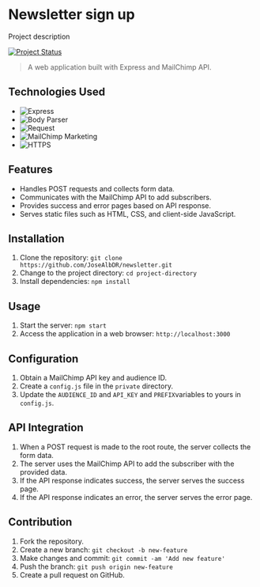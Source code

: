 # Newsletter sign up

Project description

[![Project Status](https://img.shields.io/badge/status-in%20progress-brightgreen)](https://github.com/JoseAlbDR/newsletter/)

> A web application built with Express and MailChimp API.

## Technologies Used

- ![Express](https://img.shields.io/badge/-Express-lightgrey)
- ![Body Parser](https://img.shields.io/badge/-Body%20Parser-yellow)
- ![Request](https://img.shields.io/badge/-Request-blue)
- ![MailChimp Marketing](https://img.shields.io/badge/-MailChimp%20Marketing-green)
- ![HTTPS](https://img.shields.io/badge/-HTTPS-orange)

## Features

- Handles POST requests and collects form data.
- Communicates with the MailChimp API to add subscribers.
- Provides success and error pages based on API response.
- Serves static files such as HTML, CSS, and client-side JavaScript.

## Installation

1. Clone the repository: `git clone https://github.com/JoseAlbDR/newsletter.git`
2. Change to the project directory: `cd project-directory`
3. Install dependencies: `npm install`

## Usage

1. Start the server: `npm start`
2. Access the application in a web browser: `http://localhost:3000`

## Configuration

1. Obtain a MailChimp API key and audience ID.
2. Create a `config.js` file in the `private` directory.
3. Update the `AUDIENCE_ID` and `API_KEY` and `PREFIX`variables to yours in `config.js`.

## API Integration

1. When a POST request is made to the root route, the server collects the form data.
2. The server uses the MailChimp API to add the subscriber with the provided data.
3. If the API response indicates success, the server serves the success page.
4. If the API response indicates an error, the server serves the error page.

## Contribution

1. Fork the repository.
2. Create a new branch: `git checkout -b new-feature`
3. Make changes and commit: `git commit -am 'Add new feature'`
4. Push the branch: `git push origin new-feature`
5. Create a pull request on GitHub.


